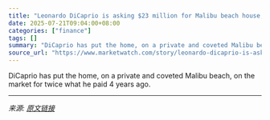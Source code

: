 ```yaml
---
title: "Leonardo DiCaprio is asking $23 million for Malibu beach house, and offering it for rent, too"
date: 2025-07-21T09:04:00+08:00
categories: ["finance"]
tags: []
summary: "DiCaprio has put the home, on a private and coveted Malibu beach, on the market for twice what he paid 4 years ago."
source_url: "https://www.marketwatch.com/story/leonardo-dicaprio-is-asking-23-million-for-malibu-beach-house-and-offering-it-for-rent-too-e5888172?mod=mw_rss_topstories"
---
```


DiCaprio has put the home, on a private and coveted Malibu beach, on the market for twice what he paid 4 years ago.

---

*来源: [原文链接](https://www.marketwatch.com/story/leonardo-dicaprio-is-asking-23-million-for-malibu-beach-house-and-offering-it-for-rent-too-e5888172?mod=mw_rss_topstories)*
